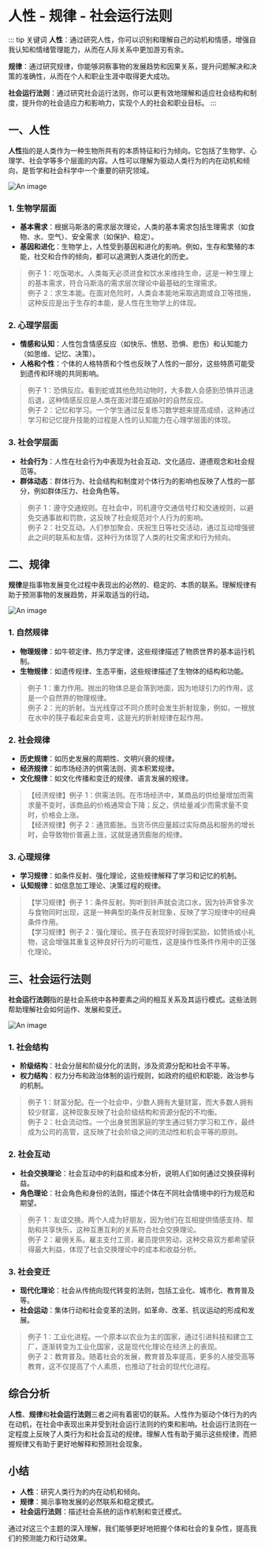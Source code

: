 # 人性 - 规律 - 社会运行法则

::: tip 关键词
**人性**：通过研究人性，你可以识别和理解自己的动机和情感，增强自我认知和情绪管理能力，从而在人际关系中更加游刃有余。

**规律**：通过研究规律，你能够洞察事物的发展趋势和因果关系，提升问题解决和决策的准确性，从而在个人和职业生涯中取得更大成功。

**社会运行法则**：通过研究社会运行法则，你可以更有效地理解和适应社会结构和制度，提升你的社会适应力和影响力，实现个人的社会和职业目标。
:::

## 一、人性

**人性**指的是人类作为一种生物所共有的本质特征和行为倾向。它包括了生物学、心理学、社会学等多个层面的内容。人性可以理解为驱动人类行为的内在动机和倾向，是哲学和社会科学中一个重要的研究领域。

![An image](/images/beyond/logic-1.jpeg)

### 1. 生物学层面

- **基本需求**：根据马斯洛的需求层次理论，人类的基本需求包括生理需求（如食物、水、空气）、安全需求（如保护、稳定）。
- **基因和进化**：生物学上，人性受到基因和进化的影响。例如，生存和繁殖的本能，社交和合作的倾向，都可以追溯到人类进化的历史。

> 例子 1：吃饭喝水。人类每天必须进食和饮水来维持生命，这是一种生理上的基本需求，符合马斯洛的需求层次理论中最基础的生理需求。<br/>
> 例子 2：求生本能。在面对危险时，人类会本能地采取逃跑或自卫等措施，这种反应是出于生存的本能，是人性在生物学上的体现。

### 2. 心理学层面

- **情感和认知**：人性包含情感反应（如快乐、愤怒、恐惧、悲伤）和认知能力（如思维、记忆、决策）。
- **人格和个性**：个体的人格特质和个性也反映了人性的一部分，这些特质可能受到遗传和环境的共同影响。

> 例子 1：恐惧反应。看到蛇或其他危险动物时，大多数人会感到恐惧并迅速后退，这种情感反应是人类在面对潜在威胁时的自然反应。<br/>
> 例子 2：记忆和学习。一个学生通过反复练习数学题来提高成绩，这种通过学习和记忆提升技能的过程是人性的认知能力在心理学层面的体现。

### 3. 社会学层面

- **社会行为**：人性在社会行为中表现为社会互动、文化适应、道德观念和社会规范等。
- **群体动态**：群体行为、社会结构和制度对个体行为的影响也反映了人性的一部分，例如群体压力、社会角色等。

> 例子 1：遵守交通规则。在社会中，司机遵守交通信号灯和交通规则，以避免交通事故和罚款，这反映了社会规范对个人行为的影响。<br/>
> 例子 2：社交互动。人们参加聚会、庆祝生日等社交活动，通过互动增强彼此之间的联系和友情，这种行为体现了人类的社交需求和行为倾向。

## 二、规律

**规律**是指事物发展变化过程中表现出的必然的、稳定的、本质的联系。理解规律有助于预测事物的发展趋势，并采取适当的行动。

![An image](/images/beyond/logic-2.webp)

### 1. 自然规律

- **物理规律**：如牛顿定律、热力学定律，这些规律描述了物质世界的基本运行机制。
- **生物规律**：如遗传规律、生态平衡，这些规律描述了生物体的结构和功能。

> 例子 1：重力作用。抛出的物体总是会落到地面，因为地球引力的作用，这是一个自然界的物理规律。<br/>
> 例子 2：光的折射。当光线穿过不同介质时会发生折射现象，例如，一根放在水中的筷子看起来会变弯，这是光的折射规律在起作用。

### 2. 社会规律

- **历史规律**：如历史发展的周期性、文明兴衰的规律。
- **经济规律**：如市场经济的供需法则、资本积累规律。
- **文化规律**：如文化传播和变迁的规律、语言发展的规律。

> 【经济规律】例子 1：供需法则。在市场经济中，某商品的供给量增加而需求量不变时，该商品的价格通常会下降；反之，供给量减少而需求量不变时，价格会上涨。<br/>
> 【经济规律】例子 2：通货膨胀。当货币供应量超过实际商品和服务的增长时，会导致物价普遍上涨，这就是通货膨胀的规律。

### 3. 心理规律

- **学习规律**：如条件反射、强化理论，这些规律解释了学习和记忆的机制。
- **认知规律**：如信息加工理论、决策过程的规律。

> 【学习规律】例子 1：条件反射。狗听到铃声就会流口水，因为铃声曾多次与食物同时出现，这是一种典型的条件反射现象，反映了学习规律中的经典条件作用。<br/>
> 【学习规律】例子 2：强化理论。孩子在表现好时得到奖励，如赞扬或小礼物，这会增强其重复这种良好行为的可能性，这是操作性条件作用中的正强化理论。

## 三、社会运行法则

**社会运行法则**指的是社会系统中各种要素之间的相互关系及其运行模式。这些法则帮助理解社会如何运作、发展和变迁。

![An image](/images/beyond/logic-3.jpg)

### 1. 社会结构

- **阶级结构**：社会分层和阶级分化的法则，涉及资源分配和社会不平等。
- **权力结构**：权力分布和政治体制的运行规则，如政府的组织和职能、政治参与的机制。

> 例子 1：财富分配。在一个社会中，少数人拥有大量财富，而大多数人拥有较少财富，这种现象反映了社会阶级结构和资源分配的不均衡。<br/>
> 例子 2：社会流动性。一个出身贫困家庭的学生通过努力学习和工作，最终成为公司的高管，这反映了社会阶级之间的流动性和机会平等的原则。

### 2. 社会互动

- **社会交换理论**：社会互动中的利益和成本分析，说明人们如何通过交换获得利益。
- **角色理论**：社会角色和身份的法则，描述个体在不同社会情境中的行为规范和期望。

> 例子 1：友谊交换。两个人成为好朋友，因为他们在互相提供情感支持、帮助和共享快乐，这种互惠互利的关系符合社会交换理论。<br/>
> 例子 2：雇佣关系。雇主支付工资，雇员提供劳动，这种交易双方都希望获得最大利益，体现了社会交换理论中的成本和收益分析。

### 3. 社会变迁

- **现代化理论**：社会从传统向现代转变的法则，包括工业化、城市化、教育普及等。
- **社会运动**：集体行动和社会变革的法则，如革命、改革、抗议运动的形成和发展。

> 例子 1：工业化进程。一个原本以农业为主的国家，通过引进科技和建立工厂，逐渐转变为工业化国家，这是现代化理论在经济上的表现。<br/>
> 例子 2：教育普及。随着社会的发展，教育普及率提高，更多的人接受高等教育，这不仅提高了个人素质，也推动了社会的现代化进程。

## 综合分析

**人性**、**规律**和**社会运行法则**三者之间有着密切的联系。人性作为驱动个体行为的内在动机，在社会中表现出来并受到社会运行法则的约束和影响。社会运行法则在一定程度上反映了人类行为和社会互动的规律。理解人性有助于揭示这些规律，而把握规律又有助于更好地解释和预测社会现象。

## 小结

- **人性**：研究人类行为的内在动机和倾向。
- **规律**：揭示事物发展的必然联系和稳定模式。
- **社会运行法则**：描述社会系统的运作机制和变迁模式。

通过对这三个主题的深入理解，我们能够更好地把握个体和社会的复杂性，提高我们的预测能力和行动效果。
